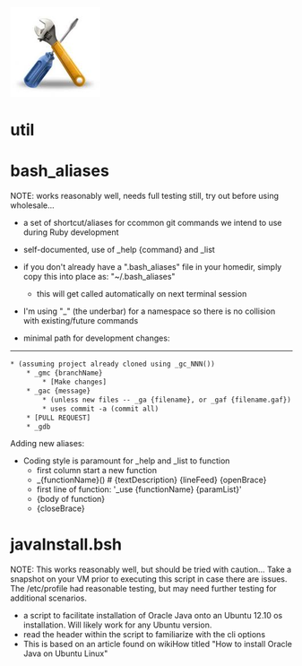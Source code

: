 ![alt text](utilIcon.jpg "Util")

util
====

bash_aliases
============

NOTE: works reasonably well, needs full testing still, try out before using wholesale...

- a set of shortcut/aliases for ccommon git commands we intend to use during Ruby development
- self-documented, use of _help {command} and _list
- if you don't already have a ".bash_aliases" file in your homedir, simply copy this into place as:
	"~/.bash_aliases"
	- this will get called automatically on next terminal session
- I'm using "_" (the underbar) for a namespace so there is no collision with existing/future commands

- minimal path for development changes:
---------------------------------------
	* (assuming project already cloned using _gc_NNN())
		* _gmc {branchName}
			* [Make changes]
		* _gac {message}	
			* (unless new files -- _ga {filename}, or _gaf {filename.gaf})
			* uses commit -a (commit all)
		* [PULL REQUEST]
		* _gdb

Adding new aliases:

- Coding style is paramount for _help and _list to function
	- first column start a new function
	- _{functionName}() # {textDescription} {lineFeed} {openBrace}
	- first line of function: '_use {functionName} {paramList}'
	- {body of function}
	- {closeBrace}


javaInstall.bsh
===============

NOTE: This works reasonably well, but should be tried with caution... Take a snapshot on your VM prior to executing this script in case there are issues. The /etc/profile had reasonable testing, but may need further testing for additional scenarios.

- a script to facilitate installation of Oracle Java onto an Ubuntu 12.10 os installation. Will likely work for any Ubuntu version.
- read the header within the script to familiarize with the cli options
- This is based on an article found on wikiHow titled "How to install Oracle Java on Ubuntu Linux"

